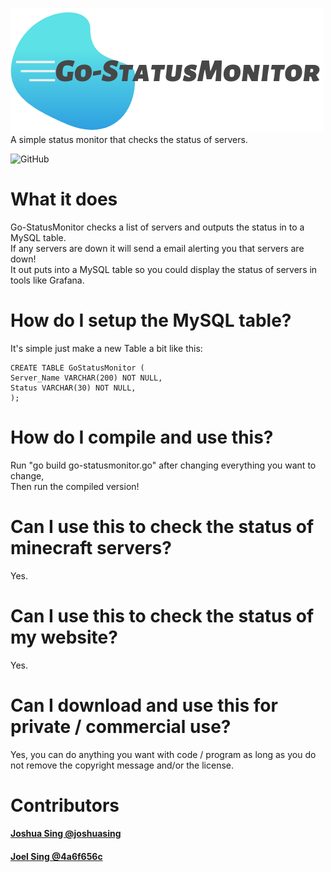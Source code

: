 ![Go-StatusMonitor Logo][logo]<br>
A simple status monitor that checks the status of servers.<br>

![GitHub](https://img.shields.io/github/license/Go-StatusMonitor/Go-StatusMonitor?style=for-the-badge)

# What it does
Go-StatusMonitor checks a list of servers and outputs the status in to a MySQL table.<br>
If any servers are down it will send a email alerting you that servers are down!<br>
It out puts into a MySQL table so you could display the status of servers in tools like Grafana.<br>

# How do I setup the MySQL table?
It's simple just make a new Table a bit like this:<br>
```
CREATE TABLE GoStatusMonitor (
Server_Name VARCHAR(200) NOT NULL,
Status VARCHAR(30) NOT NULL,
);
```

# How do I compile and use this?
Run "go build go-statusmonitor.go" after changing everything you want to change,<br>
Then run the compiled version!<br>

# Can I use this to check the status of minecraft servers?
Yes.

# Can I use this to check the status of my website?
Yes.

# Can I download and use this for private / commercial use?
Yes, you can do anything you want with code / program as long as you do not remove the copyright message and/or the license.

# Contributors
#### [Joshua Sing @joshuasing](https://github.com/joshuasing)
#### [Joel Sing @4a6f656c](https://github.com/4a6f656c)

[logo]: https://raw.githubusercontent.com/Go-StatusMonitor/Go-StatusMonitor/master/logo/Go-StatusMonitor%20Logo%20Cropped.png "Go-StatusMonitor Logo"
